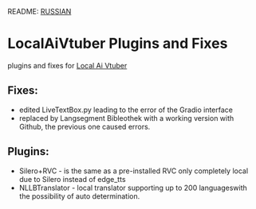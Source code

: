 README: [RUSSIAN](README.md)
# LocalAiVtuber Plugins and Fixes
plugins and fixes for [Local Ai Vtuber](https://github.com/0Xiaohei0/LocalAIVtuber)


## Fixes:
- edited LiveTextBox.py leading to the error of the Gradio interface
- replaced by Langsegment Bibleothek with a working version with Github, the previous one caused errors.

## Plugins:
- Silero+RVC - is the same as a pre-installed RVC only completely local due to Silero instead of edge_tts
- NLLBTranslator - local translator supporting up to 200 languages ​​with the possibility of auto determination.
